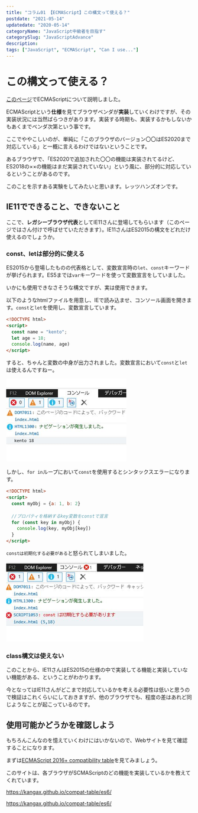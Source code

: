 ```yaml
---
title: "コラム01 【ECMAScript】この構文って使える？"
postdate: "2021-05-14"
updatedate: "2020-05-14"
categoryName: "JavaScript中級者を目指す"
categorySlug: "JavaScriptAdvance"
description: 
tags: ["JavaScript", "ECMAScript", "Can I use..."]
---
```


# この構文って使える？

[このページ](https://blog.toriwatari.work/JavaScriptAdvance/02/)でECMAScriptについて説明しました。

ECMAScriptという**仕様**を見てブラウザベンダが**実装**していくわけですが、その実装状況には当然ばらつきがあります。実装する時期も、実装するかもしないかもあくまでベンダ次第という事です。

ここでややこしいのが、単純に「このブラウザのバージョン〇〇はES2020まで対応している」と一概に言えるわけではないということです。

あるブラウザで、「ES2020で追加された〇〇の機能は実装されてるけど、ES2018の××の機能はまだ実装されていない」という風に、部分的に対応しているということがあるのです。

このことを示すある実験をしてみたいと思います。レッツハンズオンです。

## IE11でできること、できないこと

ここで、**レガシーブラウザ代表**としてIE11さんに登場してもらいます（このページではさん付けで呼ばせていただきます）。IE11さんはES2015の構文をどれだけ使えるのでしょうか。

### const、letは部分的に使える

ES2015から登場したものの代表格として、変数宣言時の`let`、`const`キーワードが挙げられます。ES5までは`var`キーワードを使って変数宣言をしていました。

いかにも使用できなさそうな構文ですが、実は使用できます。

以下のようなhtmlファイルを用意し、IEで読み込ませ、コンソール画面を開きます。`const`と`let`を使用し、変数宣言しています。

```html
<!DOCTYPE html>
<script>
  const name = "kento";
  let age = 18;
  console.log(name, age)
</script>
```

すると、ちゃんと変数の中身が出力されました。変数宣言において`const`と`let`は使えるんですねー。

![](./images/image01.jpg)


しかし、`for in`ループにおいて`const`を使用するとシンタックスエラーになります。

```html
<!DOCTYPE html>
<script>
  const myObj = {a: 1, b: 2}

  //プロパティを格納するkey変数をconstで宣言
  for (const key in myObj) {
    console.log(key, myObj[key])
  }
</script>
```

`constは初期化する必要がある`と怒られてしまいました。

![](./images/image02.jpg)

### class構文は使えない

このことから、IE11さんはES2015の仕様の中で実装してる機能と実装していない機能がある、ということがわかります。

今となってはIE11さんがどこまで対応しているかを考える必要性は低いと思うので検証はこれくらいにしておきますが、他のブラウザでも、程度の差はあれど同じようなことが起こっているのです。

## 使用可能かどうかを確認しよう

もちろんこんなのを憶えていくわけにはいかないので、Webサイトを見て確認することになります。

まずは[ECMAScript 2016+ compatibility table](https://kangax.github.io/compat-table/es6/)を見てみましょう。

このサイトは、各ブラウザがSCMAScriptのどの機能を実装しているかを教えてくれています。

https://kangax.github.io/compat-table/es6/



https://kangax.github.io/compat-table/es6/